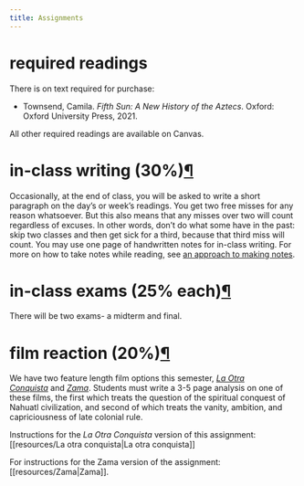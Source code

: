 ```yaml
---
title: Assignments
---
```


# required readings

There is on text required for purchase:

- Townsend, Camila. _Fifth Sun: A New History of the Aztecs_. Oxford: Oxford University Press, 2021.

All other required readings are available on Canvas.

# in-class writing (30%)[¶](https://chadblack.net/2023MLA/assignments/#in-class-writing-30 "Permanent link")

Occasionally, at the end of class, you will be asked to write a short paragraph on the day’s or week’s readings.  You get two free misses for any reason whatsoever. But this also means that any misses over two will count regardless of excuses. In other words, don’t do what some have in the past: skip two classes and then get sick for a third, because that third miss will count. You may use one page of handwritten notes for in-class writing. For more on how to take notes while reading, see [an approach to making notes](https://chadblack.net/2024ELA/resources/an%20approach%20to%20making%20notes/).

# in-class exams (25% each)[¶](https://chadblack.net/2023MLA/assignments/#in-class-exams-20-each "Permanent link")

There will be two exams- a midterm and final.

# film reaction (20%)[¶](https://chadblack.net/2023MLA/assignments/#film-reaction-15 "Permanent link")

We have two feature length film options this semester, [_La Otra Conquista_](https://www.imdb.com/title/tt0175996/) and [_Zama_](https://www.imdb.com/title/tt3409848/). Students must write a 3-5 page analysis on one of these films, the first which treats the question of the spiritual conquest of Nahuatl civilization, and second of which treats the vanity, ambition, and capriciousness of late colonial rule.

Instructions for the _La Otra Conquista_ version of this assignment: [[resources/La otra conquista|La otra conquista]]

For instructions for the Zama version of the assignment: [[resources/Zama|Zama]].
